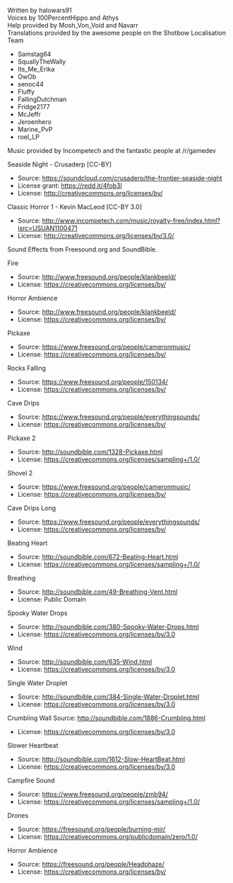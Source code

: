 Written by halowars91  
Voices by 100PercentHippo and Athys  
Help provided by Mosh_Von_Void and Navarr  
Translations provided by the awesome people on the Shotbow Localisation Team
* Samstag64
* SquallyTheWally
* Its_Me_Erika
* OwOb
* senoc44
* Fluffy
* FallingDutchman
* Fridge2177
* McJeffr
* Jeroenhero
* Marine_PvP
* roel_LP

Music provided by Incompetech and the fantastic people at /r/gamedev

Seaside Night - Crusaderp [CC-BY]
* Source: https://soundcloud.com/crusaderp/the-frontier-seaside-night
* License grant: https://redd.it/4fob3l
* License: http://creativecommons.org/licenses/by/

Classic Horror 1 - Kevin MacLeod [CC-BY 3.0]
* Source: http://www.incompetech.com/music/royalty-free/index.html?isrc=USUAN1100471
* License: http://creativecommons.org/licenses/by/3.0/

Sound Effects from Freesound.org and SoundBible.

Fire
* Source: http://www.freesound.org/people/klankbeeld/
* License: https://creativecommons.org/licenses/by/

Horror Ambience
* Source: http://www.freesound.org/people/klankbeeld/
* License: https://creativecommons.org/licenses/by/

Pickaxe
* Source: https://www.freesound.org/people/cameronmusic/
* License: https://creativecommons.org/licenses/by/

Rocks Falling
* Source: https://www.freesound.org/people/150134/
* License: https://creativecommons.org/licenses/by/

Cave Drips
* Source: https://www.freesound.org/people/everythingsounds/
* License: https://creativecommons.org/licenses/by/

Pickaxe 2
* Source: http://soundbible.com/1328-Pickaxe.html
* License: https://creativecommons.org/licenses/sampling+/1.0/

Shovel 2
* Source: https://www.freesound.org/people/cameronmusic/
* License: https://creativecommons.org/licenses/by/

Cave Drips Long
* Source: https://www.freesound.org/people/everythingsounds/
* License: https://creativecommons.org/licenses/by/

Beating Heart
* Source: http://soundbible.com/672-Beating-Heart.html
* License: https://creativecommons.org/licenses/sampling+/1.0/

Breathing
* Source: http://soundbible.com/49-Breathing-Vent.html
* License: Public Domain

Spooky Water Drops
* Source: http://soundbible.com/380-Spooky-Water-Drops.html
* License: https://creativecommons.org/licenses/by/3.0

Wind
* Source: http://soundbible.com/635-Wind.html
* License: https://creativecommons.org/licenses/by/3.0

Single Water Droplet
* Source: http://soundbible.com/384-Single-Water-Droplet.html
* License: https://creativecommons.org/licenses/by/3.0

Crumbling Wall
Source: http://soundbible.com/1886-Crumbling.html
* License: https://creativecommons.org/licenses/by/3.0

Slower Heartbeat
* Source: http://soundbible.com/1612-Slow-HeartBeat.html
* License: https://creativecommons.org/licenses/by/3.0

Campfire Sound
* Source: https://www.freesound.org/people/zmb94/
* License: https://creativecommons.org/licenses/sampling+/1.0/

Drones
* Source: https://freesound.org/people/burning-mir/
* License: https://creativecommons.org/publicdomain/zero/1.0/

Horror Ambience
* Source: https://freesound.org/people/Headphaze/
* License: https://creativecommons.org/licenses/by/
